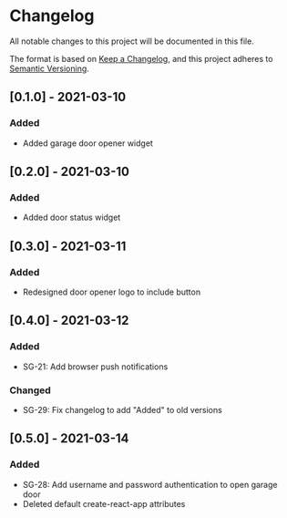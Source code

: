 # Changelog

All notable changes to this project will be documented in this file.

The format is based on [Keep a Changelog](https://keepachangelog.com/en/1.0.0/),
and this project adheres to [Semantic Versioning](https://semver.org/spec/v2.0.0.html).

## [0.1.0] - 2021-03-10

### Added

- Added garage door opener widget

## [0.2.0] - 2021-03-10

### Added

- Added door status widget

## [0.3.0] - 2021-03-11

### Added

- Redesigned door opener logo to include button

## [0.4.0] - 2021-03-12

### Added

- SG-21: Add browser push notifications

### Changed

- SG-29: Fix changelog to add "Added" to old versions

## [0.5.0] - 2021-03-14

### Added

- SG-28: Add username and password authentication to open garage door
- Deleted default create-react-app attributes